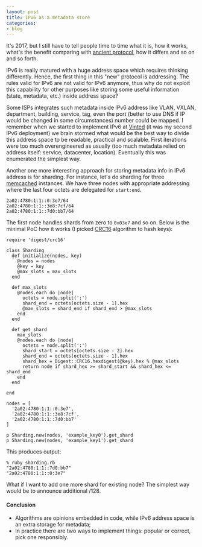 ```yaml
---
layout: post
title: IPv6 as a metadata store
categories:
- blog
---
```


It's 2017, but I still have to tell people time to time what it is, how it works, what's the benefit comparing with [ancient protocol](https://en.wikipedia.org/wiki/IPv4), how it differs and so on and so forth.

IPv6 is really matured with a huge address space which requires thinking differently. Hence, the first thing in this "new" protocol is addressing. The rules valid for IPv6 are not valid for IPv6 anymore, thus why do not exploit this capability for other purposes like storing some useful information (state, metadata, etc.) inside address space?

Some ISPs integrates such metadata inside IPv6 address like VLAN, VXLAN, department, building, service, tag, even the port (better to use DNS if IP would be changed in some circumstances) number could be mapped. I remember when we started to implement IPv6 at [Vinted](https://www.vinted.com/) (it was my second IPv6 deployment) we brain stormed what would be the best way to divide this address space to be readable, practical and scalable. First iterations were too much overengineered as usually (too much metadata relied on address itself: service, datacenter, location). Eventually this was enumerated the simplest way.

Another one more interesting approach for storing metadata info in IPv6 address is for sharding. For instance, let's do sharding for three [memcached](https://memcached.org/) instances. We have three nodes with appropriate addressing where the last four octets are delegated for `start:end`.

```
2a02:4780:1:1::0:3e7/64
2a02:4780:1:1::3e8:7cf/64
2a02:4780:1:1::7d0:bb7/64
```

The first node handles shards from zero to `0x03e7` and so on. Below is the minimal PoC how it works (I picked [CRC16](https://en.wikipedia.org/wiki/Cyclic_redundancy_check) algorithm to hash keys):

```
require 'digest/crc16'

class Sharding
  def initialize(nodes, key)
    @nodes = nodes
    @key = key
    @max_slots = max_slots
  end

  def max_slots
    @nodes.each do |node|
      octets = node.split(':')
      shard_end = octets[octets.size - 1].hex
      @max_slots = shard_end if shard_end > @max_slots
    end
  end

  def get_shard
    max_slots
    @nodes.each do |node|
      octets = node.split(':')
      shard_start = octets[octets.size - 2].hex
      shard_end = octets[octets.size - 1].hex
      shard_hex = Digest::CRC16.hexdigest(@key).hex % @max_slots
      return node if shard_hex >= shard_start && shard_hex <= shard_end
    end
  end

end

nodes = [
  '2a02:4780:1:1::0:3e7',
  '2a02:4780:1:1::3e8:7cf',
  '2a02:4780:1:1::7d0:bb7'
]

p Sharding.new(nodes, 'example_key0').get_shard
p Sharding.new(nodes, 'example_key1').get_shard
```

This produces output:

```
% ruby sharding.rb
"2a02:4780:1:1::7d0:bb7"
"2a02:4780:1:1::0:3e7"
```

What if I want to add one more shard for existing node? The simplest way would be to announce additional /128.

#### Conclusion

* Algorithms are opinions embedded in code, while IPv6 address space is an extra storage for metadata;
* In practice there are two ways to implement things: popular or correct, pick one responsibly.
